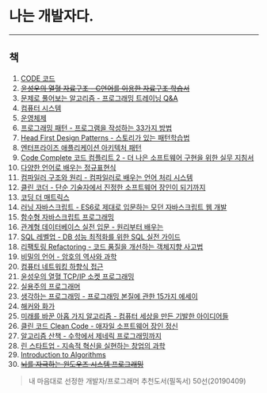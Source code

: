 <h1>나는 개발자다.</h1>
<hr/>
<h2>책</h2>
<ol>
    <li>
        <a href="https://www.aladin.co.kr/shop/wproduct.aspx?ItemId=53051178" target="_blank">
            CODE 코드
        </a>
    </li>
    <li>
        <a href="https://www.aladin.co.kr/shop/wproduct.aspx?ItemId=14783463" target="_blank">
            <del>윤성우의 열혈 자료구조 - C언어를 이용한 자료구조 학습서</del>
        </a>
    </li>
    <li>
        <a href="https://www.aladin.co.kr/shop/wproduct.aspx?ItemId=18425560" target="_blank">
            문제로 풀어보는 알고리즘 - 프로그래밍 트레이닝 Q&A
        </a>
    </li>
    <li>
        <a href="https://www.aladin.co.kr/shop/wproduct.aspx?ItemId=91589572" target="_blank">
            컴퓨터 시스템
        </a>
    </li>
    <li>
        <a href="https://www.aladin.co.kr/shop/wproduct.aspx?ItemId=46380306" target="_blank">
            운영체제
        </a>
    </li>
    <li>
        <a href="https://www.aladin.co.kr/shop/wproduct.aspx?ItemId=62884818" target="_blank">
            프로그래밍 패턴 - 프로그램을 작성하는 33가지 방법
        </a>
    </li>
    <li>
        <a href="https://www.aladin.co.kr/shop/wproduct.aspx?ItemId=582754" target="_blank">
            Head First Design Patterns - 스토리가 있는 패턴학습법
        </a>
    </li>
    <li>
        <a href="https://www.aladin.co.kr/shop/wproduct.aspx?ItemId=68433810" target="_blank">
            엔터프라이즈 애플리케이션 아키텍처 패턴
        </a>
    </li>
    <li>
        <a href="https://www.aladin.co.kr/shop/wproduct.aspx?ItemId=114392104" target="_blank">
            Code Complete 코드 컴플리트 2 - 더 나은 소프트웨어 구현을 위한 실무 지침서
        </a>
    </li>
    <li>
        <a href="https://www.aladin.co.kr/shop/wproduct.aspx?ItemId=77612902" target="_blank">
            다양한 언어로 배우는 정규표현식
        </a>
    </li>
    <li>
        <a href="https://www.aladin.co.kr/shop/wproduct.aspx?ItemId=7739014" target="_blank">
            컴파일러 구조와 원리 - 컴파일러로 배우는 언어 처리 시스템
        </a>
    </li>
    <li>
        <a href="https://www.aladin.co.kr/shop/wproduct.aspx?ItemId=86619346" target="_blank">
            클린 코더 - 단순 기술자에서 진정한 소프트웨어 장인이 되기까지
        </a>
    </li>
    <li>
        <a href="https://www.aladin.co.kr/shop/wproduct.aspx?ItemId=59668511" target="_blank">
            코딩 더 매트릭스
        </a>
    </li>
    <li>
        <a href="https://www.aladin.co.kr/shop/wproduct.aspx?ItemId=112137604" target="_blank">
            러닝 자바스크립트 - ES6로 제대로 입문하는 모던 자바스크립트 웹 개발
        </a>
    </li>
    <li>
        <a href="https://www.aladin.co.kr/shop/wproduct.aspx?ItemId=123715872" target="_blank">
            함수형 자바스크립트 프로그래밍
        </a>
    </li>
    <li>
        <a href="https://www.aladin.co.kr/shop/wproduct.aspx?ItemId=87023892" target="_blank">
            관계형 데이터베이스 실전 입문 - 원리부터 배우는
        </a>
    </li>
    <li>
        <a href="https://www.aladin.co.kr/shop/wproduct.aspx?ItemId=75566292" target="_blank">
            SQL 레벨업 - DB 성능 최적화를 위한 SQL 실전 가이드
        </a>
    </li>
    <li>
        <a href="https://www.aladin.co.kr/shop/wproduct.aspx?ItemId=20793053" target="_blank">
            리팩토링 Refactoring - 코드 품질을 개선하는 객체지향 사고법
        </a>
    </li>
    <li>
        <a href="https://www.aladin.co.kr/shop/wproduct.aspx?ItemId=71299612" target="_blank">
            비밀의 언어 - 암호의 역사와 과학
        </a>
    </li>
    <li>
        <a href="https://www.aladin.co.kr/shop/wproduct.aspx?ItemId=117081020" target="_blank">
            컴퓨터 네트워킹 하향식 접근
        </a>
    </li>
    <li>
        <a href="https://www.aladin.co.kr/shop/wproduct.aspx?ItemId=5928062" target="_blank">
            윤성우의 열혈 TCP/IP 소켓 프로그래밍
        </a>
    </li>
    <li>
        <a href="https://www.aladin.co.kr/shop/wproduct.aspx?ItemId=38786788" target="_blank">
            실용주의 프로그래머
        </a>
    </li>
    <li>
        <a href="https://www.aladin.co.kr/shop/wproduct.aspx?ItemId=34229085" target="_blank">
            생각하는 프로그래밍 - 프로그래밍 본질에 관한 15가지 에세이
        </a>
    </li>
    <li>
        <a href="https://www.aladin.co.kr/shop/wproduct.aspx?ItemId=34471523" target="_blank">
            해커와 화가
        </a>
    </li>
    <li>
        <a href="https://www.aladin.co.kr/shop/wproduct.aspx?ItemId=26837584" target="_blank">
            미래를 바꾼 아홉 가지 알고리즘 - 컴퓨터 세상을 만든 기발한 아이디어들
        </a>
    </li>
    <li>
        <a href="https://www.aladin.co.kr/shop/wproduct.aspx?ItemId=34083680" target="_blank">
            클린 코드 Clean Code - 애자일 소프트웨어 장인 정신
        </a>
    </li>
    <li>
        <a href="https://www.aladin.co.kr/shop/wproduct.aspx?ItemId=147966155" target="_blank">
            알고리즘 산책 - 수학에서 제네릭 프로그래밍까지
        </a>
    </li>
    <li>
        <a href="https://www.aladin.co.kr/shop/wproduct.aspx?ItemId=20648680" target="_blank">
            린 스타트업 - 지속적 혁신을 실현하는 창업의 과학
        </a>
    </li>
    <li>
        <a href="https://www.aladin.co.kr/shop/wproduct.aspx?ItemId=43636357" target="_blank">
            Introduction to Algorithms
        </a>
    </li>
    <li>
        <a href="https://www.aladin.co.kr/shop/wproduct.aspx?ItemId=897535" target="_blank">
            <del>뇌를 자극하는 윈도우즈 시스템 프로그래밍</del>
        </a>
    </li>
    <li style="display:none;">
        <a href="" target="_blank">
            책
        </a>
    </li>
</ol>
<blockquote cite="https://www.sangkon.com/good_books_for_dev_2018/">내 마음대로 선정한 개발자/프로그래머 추천도서(필독서) 50선(20190409)</blockquote>